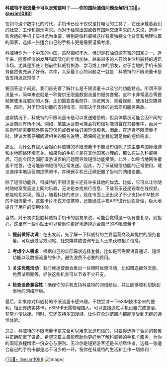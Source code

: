 **科威特不限流量卡可以发短信吗？——你的国际通信问题全解析[[TG💪+ @esim1088](https://t.me/s/esim1088)]**

在如今这个数字化的时代，手机卡已经不仅仅是打电话的工具了，它还承载着我们的社交、工作和娱乐需求。而对于经常出国或者有国际交流需求的人来说，选择一张合适的手机卡显得尤为重要。特别是像科威特这样有着独特文化背景和地理位置的国家，选择一张适合自己的手机卡更是需要谨慎考虑。

科威特作为一个中东的小国，虽然面积不大，但却是石油资源丰富的国家之一。近年来，随着经济的发展和国际化的步伐加快，越来越多的人开始关注科威特的通讯市场。尤其是那些计划前往科威特旅游、学习或工作的朋友，对于当地的手机卡服务自然也充满了好奇。其中，大家最关心的问题之一就是：科威特的不限流量卡是否支持发送短信？

要回答这个问题，我们首先得了解什么是不限流量卡以及它的功能特点。所谓不限流量卡，简单来说就是一种提供无限量数据流量的服务套餐。这种卡非常适合需要频繁使用互联网的人群，比如需要查看邮件、浏览网页、观看视频、使用社交媒体等。然而，对于短信功能的支持情况，则取决于具体的运营商和服务条款。

通常情况下，科威特的不限流量卡是可以发送短信的，但具体情况可能会因不同的运营商而有所不同。例如，某些运营商可能会将短信功能包含在其套餐中，而另一些则可能需要额外购买短信包或者单独订阅短信服务。因此，在选择不限流量卡时，建议大家仔细阅读相关的服务说明，确保所选套餐能满足你的短信需求。

那么，为什么有些人会担心科威特的不限流量卡不能发短信呢？这主要与国际漫游和本地网络环境有关。如果你的手机卡是在其他国家办理的，那么在进入科威特后，可能会因为国际漫游设置的问题而导致短信功能受限。此外，如果当地网络覆盖不完善，也可能影响短信的正常发送。因此，为了保证短信功能的正常使用，建议选择本地运营商提供的卡，并确保手机已正确配置了当地的网络设置。

除了短信功能外，科威特的不限流量卡还有许多其他的优势。比如，它可以让你随时随地享受高速上网的乐趣，无论是查找旅行信息、下载音乐还是观看在线视频，都能轻松实现。而且，随着科技的进步，现在市面上还出现了不少支持eSIM技术的不限流量卡，这些卡片不仅方便携带，还能通过手机APP进行远程管理，极大地提升了用户的使用体验。

当然，对于初次接触科威特手机卡的朋友来说，可能会觉得这一切有些复杂。别担心，这里有一些小贴士可以帮助你更好地选择适合自己的不限流量卡：

1. **提前做好功课**：在出发前，先了解一下科威特的主要运营商及其提供的服务套餐。可以通过官方网站、社交媒体或咨询专业人士来获取相关信息。
   
2. **考虑个人需求**：根据自己的实际需求选择套餐，比如是否需要语音通话、短信功能以及数据流量的多少。避免浪费不必要的费用。

3. **关注优惠活动**：有时候运营商会推出一些限时优惠活动，比如赠送额外流量、免费试用期等，抓住这些机会可以节省不少开支。

4. **检查设备兼容性**：确保你的手机支持科威特的网络频段，并且能够顺利切换到当地的网络环境。

最后，如果你对科威特的不限流量卡感兴趣，不妨尝试一下eSIM技术带来的便利。相比传统实体卡，eSIM卡无需物理插入，可以直接通过手机设置完成激活，非常方便快捷。同时，它还支持多国漫游，让你在全球范围内都能享受到无缝的通信体验。

总之，科威特的不限流量卡是完全可以用来发送短信的，只要你选择了合适的套餐并正确配置了设备。希望这篇文章能帮助你更好地了解科威特的手机卡服务，为你的国际旅程增添一份安心与便利。无论你是短期游客还是长期居住者，选择一张适合自己的手机卡都是必不可少的一环。祝你在科威特的生活和工作一切顺利！

[[TG💪+ @esim1088](https://t.me/s/esim1088) ![Image](https://i.postimg.cc/4NQfJmqS/Snipaste-2025-05-13-00-14-12.png)]